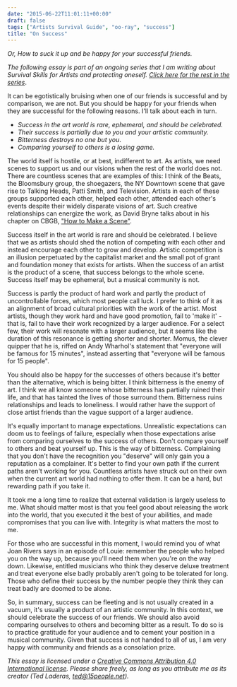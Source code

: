 ```yaml
---
date: "2015-06-22T11:01:11+00:00"
draft: false
tags: ["Artists Survival Guide", "oo-ray", "success"]
title: "On Success"
---
```

*Or, How to suck it up and be happy for your successful friends.* 


*The following essay is part of an ongoing series that I am writing about Survival Skills for Artists and protecting oneself. [Click here for the rest in the series](/tags/survival-skills-for-artists/)*.

It can be egotistically bruising when one of our friends is successful and by comparison, we are not. But you should be happy for your friends when they are successful for the following reasons. I'll talk about each in turn.

* *Success in the art world is rare, ephemeral, and should be celebrated.*
* *Their success is partially due to you and your artistic community.*
* *Bitterness destroys no one but you*.
* *Comparing yourself to others is a losing game.*

The world itself is hostile, or at best, indifferent to art. As artists, we need scenes to support us and our visions when the rest of the world does not. There are countless scenes that are examples of this: I think of the Beats, the Bloomsbury group, the shoegazers, the NY Downtown scene that gave rise to Talking Heads, Patti Smith, and Television. Artists in each of these groups supported each other, helped each other, attended each other's events despite their widely disparate visions of art. Such creative relationships can energize the work, as David Bryne talks about in his chapter on CBGB, ["How to Make a Scene"](http://loud-time.blogspot.com/2012/12/this-aint-no-memoir-how-to-make-scene.html?m=1). 

Success itself in the art world is rare and should be celebrated. I believe that we as artists should shed the notion of competing with each other and instead encourage each other to grow and develop. Artistic competition is an illusion perpetuated by the capitalist market and the small pot of grant and foundation money that exists for artists. When the success of an artist is the product of a scene, that success belongs to the whole scene. Success itself may be ephemeral, but a musical community is not. 

Success is partly the product of hard work and partly the product of uncontrollable forces, which most people call luck. I prefer to think of it as an alignment of broad cultural priorities with the work of the artist. Most artists, though they work hard and have good promotion, fail to 'make it' - that is, fail to have their work recognized by a larger audience. For a select few, their work will resonate with a larger audience, but it seems like the duration of this resonance is getting shorter and shorter. Momus, the clever quipper that he is, riffed on Andy Wharhol's statement that "everyone will be famous for 15 minutes", instead asserting that "everyone will be famous for 15 people".  

You should also be happy for the successes of others because it's better than the alternative, which is being bitter. I think bitterness is the enemy of art. I think we all know someone whose bitterness has partially ruined their life, and that has tainted the lives of those surround them. Bitterness ruins relationships and leads to loneliness. I would rather have the support of close artist friends than the vague support of a larger audience.

It's equally important to manage expectations. Unrealistic expectations can doom us to feelings of failure, especially when those expectations arise from comparing ourselves to the success of others. Don't compare yourself to others and beat yourself up. This is the way of bitterness. Complaining that you don't have the recognition you "deserve" will only gain you a reputation as a complainer. It's better to find your own path if the current paths aren't working for you. Countless artists have struck out on their own when the current art world had nothing to offer them. It can be a hard, but  rewarding path if you take it.

It took me a long time to realize that external validation is largely useless to me. What should matter most is that you feel good about releasing the work into the world, that you executed it the best of your abilities, and made compromises that you can live with. Integrity is what matters the most to me.

For those who are successful in this moment, I would remind you of what Joan Rivers says in an episode of Louie: remember the people who helped you on the way up, because you'll need them when you're on the way down. Likewise, entitled musicians who think they deserve deluxe treatment and treat everyone else badly probably aren't going to be tolerated for long. Those who define their success by the number people they think they can treat badly are doomed to be alone.

So, in summary, success can be fleeting and is not usually created in a vacuum, it's usually a product of an artistic community. In this context, we should celebrate the success of our friends. We should also avoid comparing ourselves to others and becoming bitter as a result. To do so is to practice gratitude for your audience and to cement your position in a musical community. Given that success is not handed to all of us, I am very happy with community and friends as a consolation prize.

*This essay is licensed under a [Creative Commons Attribution 4.0 International license](http://creativecommons.org/licenses/by/4.0/). Please share freely, as long as you attribute me as its creator (Ted Laderas, ted@15people.net).*
